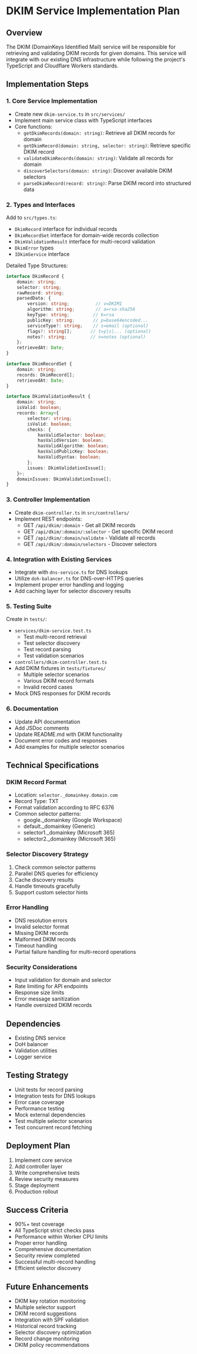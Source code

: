 # DKIM Service Implementation Plan

## Overview
The DKIM (DomainKeys Identified Mail) service will be responsible for retrieving and validating DKIM records for given domains. This service will integrate with our existing DNS infrastructure while following the project's TypeScript and Cloudflare Workers standards.

## Implementation Steps

### 1. Core Service Implementation
- Create new `dkim-service.ts` in `src/services/`
- Implement main service class with TypeScript interfaces
- Core functions:
  - `getDkimRecords(domain: string)`: Retrieve all DKIM records for domain
  - `getDkimRecord(domain: string, selector: string)`: Retrieve specific DKIM record
  - `validateDkimRecords(domain: string)`: Validate all records for domain
  - `discoverSelectors(domain: string)`: Discover available DKIM selectors
  - `parseDkimRecord(record: string)`: Parse DKIM record into structured data

### 2. Types and Interfaces
Add to `src/types.ts`:
- `DkimRecord` interface for individual records
- `DkimRecordSet` interface for domain-wide records collection
- `DkimValidationResult` interface for multi-record validation
- `DkimError` types
- `IDkimService` interface

Detailed Type Structures:
```typescript
interface DkimRecord {
    domain: string;
    selector: string;
    rawRecord: string;
    parsedData: {
        version: string;          // v=DKIM1
        algorithm: string;        // a=rsa-sha256
        keyType: string;         // k=rsa
        publicKey: string;       // p=base64encoded...
        serviceType?: string;    // s=email (optional)
        flags?: string[];       // t=y|s|... (optional)
        notes?: string;         // n=notes (optional)
    };
    retrievedAt: Date;
}

interface DkimRecordSet {
    domain: string;
    records: DkimRecord[];
    retrievedAt: Date;
}

interface DkimValidationResult {
    domain: string;
    isValid: boolean;
    records: Array<{
        selector: string;
        isValid: boolean;
        checks: {
            hasValidSelector: boolean;
            hasValidVersion: boolean;
            hasValidAlgorithm: boolean;
            hasValidPublicKey: boolean;
            hasValidSyntax: boolean;
        };
        issues: DkimValidationIssue[];
    }>;
    domainIssues: DkimValidationIssue[];
}
```

### 3. Controller Implementation
- Create `dkim-controller.ts` in `src/controllers/`
- Implement REST endpoints:
  - GET `/api/dkim/:domain` - Get all DKIM records
  - GET `/api/dkim/:domain/:selector` - Get specific DKIM record
  - GET `/api/dkim/:domain/validate` - Validate all records
  - GET `/api/dkim/:domain/selectors` - Discover selectors

### 4. Integration with Existing Services
- Integrate with `dns-service.ts` for DNS lookups
- Utilize `doh-balancer.ts` for DNS-over-HTTPS queries
- Implement proper error handling and logging
- Add caching layer for selector discovery results

### 5. Testing Suite
Create in `tests/`:
- `services/dkim-service.test.ts`
  - Test multi-record retrieval
  - Test selector discovery
  - Test record parsing
  - Test validation scenarios
- `controllers/dkim-controller.test.ts`
- Add DKIM fixtures in `tests/fixtures/`
  - Multiple selector scenarios
  - Various DKIM record formats
  - Invalid record cases
- Mock DNS responses for DKIM records

### 6. Documentation
- Update API documentation
- Add JSDoc comments
- Update README.md with DKIM functionality
- Document error codes and responses
- Add examples for multiple selector scenarios

## Technical Specifications

### DKIM Record Format
- Location: `selector._domainkey.domain.com`
- Record Type: TXT
- Format validation according to RFC 6376
- Common selector patterns:
  - google._domainkey (Google Workspace)
  - default._domainkey (Generic)
  - selector1._domainkey (Microsoft 365)
  - selector2._domainkey (Microsoft 365)

### Selector Discovery Strategy
1. Check common selector patterns
2. Parallel DNS queries for efficiency
3. Cache discovery results
4. Handle timeouts gracefully
5. Support custom selector hints

### Error Handling
- DNS resolution errors
- Invalid selector format
- Missing DKIM records
- Malformed DKIM records
- Timeout handling
- Partial failure handling for multi-record operations

### Security Considerations
- Input validation for domain and selector
- Rate limiting for API endpoints
- Response size limits
- Error message sanitization
- Handle oversized DKIM records

## Dependencies
- Existing DNS service
- DoH balancer
- Validation utilities
- Logger service

## Testing Strategy
- Unit tests for record parsing
- Integration tests for DNS lookups
- Error case coverage
- Performance testing
- Mock external dependencies
- Test multiple selector scenarios
- Test concurrent record fetching

## Deployment Plan
1. Implement core service
2. Add controller layer
3. Write comprehensive tests
4. Review security measures
5. Stage deployment
6. Production rollout

## Success Criteria
- 90%+ test coverage
- All TypeScript strict checks pass
- Performance within Worker CPU limits
- Proper error handling
- Comprehensive documentation
- Security review completed
- Successful multi-record handling
- Efficient selector discovery

## Future Enhancements
- DKIM key rotation monitoring
- Multiple selector support
- DKIM record suggestions
- Integration with SPF validation
- Historical record tracking
- Selector discovery optimization
- Record change monitoring
- DKIM policy recommendations 